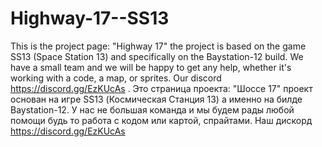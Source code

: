 # Highway-17--SS13
This is the project page: "Highway 17" the project is based on the game SS13 (Space Station 13) and specifically on the Baystation-12 build. We have a small team and we will be happy to get any help, whether it's working with a code, a map, or sprites. Our discord https://discord.gg/EzKUcAs . 
Это страница проекта: "Шоссе 17" проект основан на игре SS13 (Космическая Станция 13) а  именно на билде Baystation-12. У нас не большая команда и мы будем рады любой помощи будь то  работа с кодом или картой, спрайтами. Наш дискорд https://discord.gg/EzKUcAs
